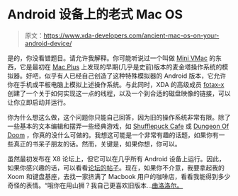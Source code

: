# Android 设备上的老式 Mac OS

> 原文：<https://www.xda-developers.com/ancient-mac-os-on-your-android-device/>

是的，你没看错题目。请允许我解释。你可能听说过一个叫做 [Mini VMac](http://minivmac.sourceforge.net/) 的东西，它是最初在 [Mac Plus](http://www.pugo.org/media/collection/computer/apple_macintosh_plus.jpg) 上发现的早期(几乎是史前)版本的麦金塔操作系统的模拟器。好吧，似乎有人已经自己创造了这种特殊模拟器的 Android 版本，它允许你在手机或平板电脑上模拟上述操作系统。与此同时，XDA 的高级成员 [fotax-x](http://forum.xda-developers.com/member.php?u=4646800) 创建了一个关于如何实现这一点的线程，以及一个到合适的磁盘映像的链接，可以让你立即启动并运行。

你为什么想这么做，这个问题你只能自己回答，因为旧的操作系统非常有限。除了一些基本的文本编辑和摆弄一些经典游戏，如 [Shufflepuck Cafe](http://2.bp.blogspot.com/-YXLDfo245g0/To6n13uEj6I/AAAAAAAAE_Q/GdyY4zUYmpM/s1600/bar.gif) 或 [Dungeon Of Doom](http://cosmocatalano.com/wordpress/wp-content/uploads/2011/12/tumblr_l8qqqmNYJO1qbwf0jo1_1280-1024x729.png) ，你真的没什么可做的。我想这可能是一个非常有趣的话题，如果你有一些真正的书呆子朋友的话。然而，关键是，如果你想，你可以。

虽然最初发布在 X8 论坛上，但它可以在几乎所有 Android 设备上运行。因此，如果你感兴趣的话，可以看看[论坛的帖子](http://forum.xda-developers.com/showthread.php?t=2026050)。现在，如果你不介意，我要拿起我的 Xoom 和键盘基座，去找一家挤满了 Macbook 用户的咖啡店，看看我能得到多少奇怪的表情。“哦你在用山狮？我自己更喜欢旧版本...[曲洛洛尔。](http://2.bp.blogspot.com/-5k9wYcM-GYI/UA6zA6k9FDI/AAAAAAAAQvg/Yj-WYV2BD04/s1600/funny-animal-gifs-004-10-haters-gonna-hate.gif)